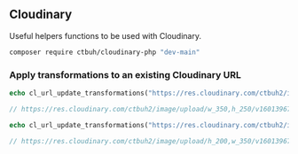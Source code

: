 ## Cloudinary

Useful helpers functions to be used with Cloudinary.

```bash
composer require ctbuh/cloudinary-php "dev-main"
```

### Apply transformations to an existing Cloudinary URL

```php
echo cl_url_update_transformations("https://res.cloudinary.com/ctbuh2/image/upload/v1601396721/sample.jpg", 'w_350,h_250');

// https://res.cloudinary.com/ctbuh2/image/upload/w_350,h_250/v1601396721/sample.jpg

echo cl_url_update_transformations("https://res.cloudinary.com/ctbuh2/image/upload/h_200/v1601396721/sample.jpg", 'w_350');

// https://res.cloudinary.com/ctbuh2/image/upload/h_200,w_350/v1601396721/sample.jpg

```
